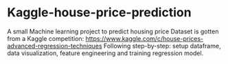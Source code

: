 # Kaggle-house-price-prediction
A small Machine learning project to predict housing price
Dataset is gotten from a Kaggle competition: https://www.kaggle.com/c/house-prices-advanced-regression-techniques
Following step-by-step: setup dataframe, data visualization, feature engineering and training regression model.
